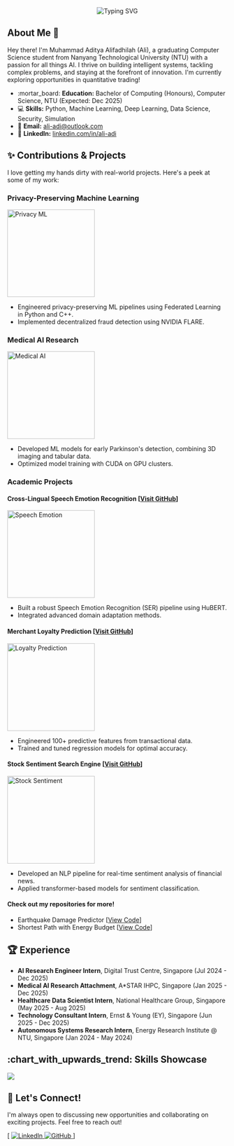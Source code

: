 <div align="center">

<img src="https://readme-typing-svg.herokuapp.com/?font=Fira%20Code&center=true&vCenter=true&width=600&height=45&lines=Muhammad+Aditya+Alifadhilah;AI+Enthusiast;Data+Scientist;Always+Learning!" alt="Typing SVG" />

</div>

## About Me 👋

Hey there! I'm Muhammad Aditya Alifadhilah (Ali), a graduating Computer Science student from Nanyang Technological University (NTU) with a passion for all things AI. I thrive on building intelligent systems, tackling complex problems, and staying at the forefront of innovation. I'm currently exploring opportunities in quantitative trading!

*   :mortar\_board: **Education:** Bachelor of Computing (Honours), Computer Science, NTU (Expected: Dec 2025)
*   :computer: **Skills:** Python, Machine Learning, Deep Learning, Data Science, Security, Simulation
*   :email: **Email:** [ali-adi@outlook.com](mailto:ali-adi@outlook.com)
*   :link: **LinkedIn:** [linkedin.com/in/ali-adi](https://www.linkedin.com/in/ali-adi)

## :sparkles: Contributions & Projects

I love getting my hands dirty with real-world projects. Here's a peek at some of my work:

### Privacy-Preserving Machine Learning

<img src="https://via.placeholder.com/200x150" alt="Privacy ML" width="200"/>

*   Engineered privacy-preserving ML pipelines using Federated Learning in Python and C++.
*   Implemented decentralized fraud detection using NVIDIA FLARE.

### Medical AI Research

<img src="https://via.placeholder.com/200x150" alt="Medical AI" width="200"/>

*   Developed ML models for early Parkinson's detection, combining 3D imaging and tabular data.
*   Optimized model training with CUDA on GPU clusters.

### Academic Projects

#### Cross-Lingual Speech Emotion Recognition [[Visit GitHub](YourGithubLinkHere)]

<img src="https://via.placeholder.com/200x150" alt="Speech Emotion" width="200"/>

*   Built a robust Speech Emotion Recognition (SER) pipeline using HuBERT.
*   Integrated advanced domain adaptation methods.

#### Merchant Loyalty Prediction [[Visit GitHub](YourGithubLinkHere)]

<img src="https://via.placeholder.com/200x150" alt="Loyalty Prediction" width="200"/>

*   Engineered 100+ predictive features from transactional data.
*   Trained and tuned regression models for optimal accuracy.

#### Stock Sentiment Search Engine [[Visit GitHub](YourGithubLinkHere)]

<img src="https://via.placeholder.com/200x150" alt="Stock Sentiment" width="200"/>

*   Developed an NLP pipeline for real-time sentiment analysis of financial news.
*   Applied transformer-based models for sentiment classification.

#### Check out my repositories for more!

*   Earthquake Damage Predictor [[View Code](YourGithubLinkHere)]
*   Shortest Path with Energy Budget [[View Code](YourGithubLinkHere)]

## :trophy:  Experience

*   **AI Research Engineer Intern**, Digital Trust Centre, Singapore (Jul 2024 - Dec 2025)
*   **Medical AI Research Attachment**, A\*STAR IHPC, Singapore (Jan 2025 - Dec 2025)
*   **Healthcare Data Scientist Intern**, National Healthcare Group, Singapore (May 2025 - Aug 2025)
*   **Technology Consultant Intern**, Ernst & Young (EY), Singapore (Jun 2025 - Dec 2025)
*   **Autonomous Systems Research Intern**, Energy Research Institute @ NTU, Singapore (Jan 2024 - May 2024)

## :chart\_with\_upwards\_trend: Skills Showcase

<p align="left">
<a href="https://skillicons.dev">
    <img src="https://skillicons.dev/icons?i=py,cpp,sql,pytorch,tensorflow,scikit,pandas,numpy,docker,git,github,linux" />
</a>
</p>

## :handshake: Let's Connect!

I'm always open to discussing new opportunities and collaborating on exciting projects. Feel free to reach out!

[
  <a href="https://www.linkedin.com/in/yourlinkedinprofile/" rel="noreferrer">
    <img
      src="https://img.shields.io/badge/LinkedIn-blue?style=for-the-badge&logo=linkedin&logoColor=white"
      alt="LinkedIn"
    />
  </a>
  <a href="https://github.com/yourgithubusername" rel="noreferrer">
    <img
      src="https://img.shields.io/badge/GitHub-black?style=for-the-badge&logo=github&logoColor=white"
      alt="GitHub"
    />
  </a>
]

<div align="center">
  <img src="https://komarev.com/ghpvc/?username=yourgithubusername&style=flat-square&color=blue" alt=""/>
</div>
